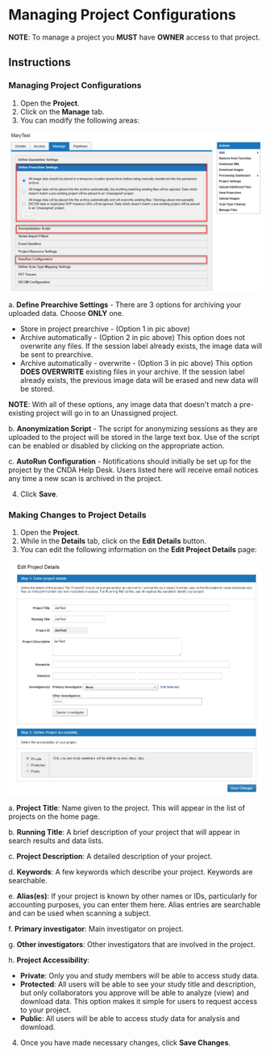 # Managing Project Configurations
**NOTE**: To manage a project you **MUST** have **OWNER** access to that project.

## Instructions
### Managing Project Configurations
1. Open the **Project**.
2. Click on the **Manage** tab.
3. You can modify the following areas:

![project configuration](images/ManageProjs1.jpg)

 a. **Define Prearchive Settings** - There are 3 options for archiving your uploaded data. Choose **ONLY** one.
 - Store in project prearchive - (Option 1 in pic above)
 - Archive automatically - (Option 2 in pic above) This option does not overwrite any files. If the session label already exists, the image data will be sent to prearchive.
 - Archive automatically - overwrite - (Option 3 in pic above) This option **DOES OVERWRITE** existing files in your archive. If the session label already exists, the previous image data will be erased and new data will be stored.
   
**NOTE**: With all of these options, any image data that doesn't match a pre-existing project will go in to an Unassigned project.
 
 b. **Anonymization Script** - The script for anonymizing sessions as they are uploaded to the project will be stored in the large text box. Use of the script can be enabled or disabled by clicking on the appropriate action.
 
 c. **AutoRun Configuration** - Notifications should initially be set up for the project by the CNDA Help Desk. Users listed here will receive email notices any time a new scan is archived in the project.
 
4. Click **Save**.

### Making Changes to Project Details
1. Open the **Project**.
2. While in the **Details** tab, click on the **Edit Details** button.
3. You can edit the following information on the **Edit Project Details** page:

![edit project configuration](images/ManageProjs2.jpg)

 a. **Project Title**: Name given to the project. This will appear in the list of projects on the home page.
 
 b. **Running Title**: A brief description of your project that will appear in search results and data lists.
 
 c. **Project Description**: A detailed description of your project.
 
 d. **Keywords**: A few keywords which describe your project. Keywords are searchable.
 
 e. **Alias(es)**: If your project is known by other names or IDs, particularly for accounting purposes, you can enter them here. Alias entries are searchable and can be used when scanning a subject.
 
 f. **Primary investigator**: Main investigator on project.
 
 g. **Other investigators**: Other investigators that are involved in the project.
 
 h. **Project Accessibility**:
 - **Private**: Only you and study members will be able to access study data.
 - **Protected**: All users will be able to see your study title and description, but only collaborators you approve will be able to analyze (view) and download data. This option makes it simple for users to request access to your project.
 - **Public**: All users will be able to access study data for analysis and download.
   
4. Once you have made necessary changes, click **Save Changes**.
